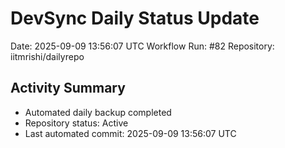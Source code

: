 # DevSync Daily Status Update
Date: 2025-09-09 13:56:07 UTC
Workflow Run: #82
Repository: iitmrishi/dailyrepo

## Activity Summary
- Automated daily backup completed
- Repository status: Active
- Last automated commit: 2025-09-09 13:56:07 UTC
